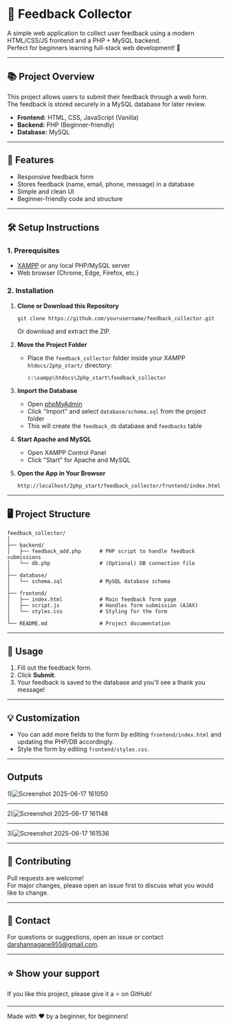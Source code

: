# 📝 Feedback Collector

A simple web application to collect user feedback using a modern HTML/CSS/JS frontend and a PHP + MySQL backend.  
Perfect for beginners learning full-stack web development! 🚀

---

## 📚 Project Overview

This project allows users to submit their feedback through a web form.  
The feedback is stored securely in a MySQL database for later review.

- **Frontend:** HTML, CSS, JavaScript (Vanilla)
- **Backend:** PHP (Beginner-friendly)
- **Database:** MySQL

---

## 🎯 Features

- Responsive feedback form
- Stores feedback (name, email, phone, message) in a database
- Simple and clean UI
- Beginner-friendly code and structure

---

## 🛠️ Setup Instructions

### 1. Prerequisites

- [XAMPP](https://www.apachefriends.org/) or any local PHP/MySQL server
- Web browser (Chrome, Edge, Firefox, etc.)

### 2. Installation

1. **Clone or Download this Repository**
   ```
   git clone https://github.com/yourusername/feedback_collector.git
   ```
   Or download and extract the ZIP.

2. **Move the Project Folder**
   - Place the `feedback_collector` folder inside your XAMPP `htdocs/2php_start/` directory:
     ```
     c:\xampp\htdocs\2php_start\feedback_collector
     ```

3. **Import the Database**
   - Open [phpMyAdmin](http://localhost/phpmyadmin/)
   - Click "Import" and select `database/schema.sql` from the project folder
   - This will create the `feedback_db` database and `feedbacks` table

4. **Start Apache and MySQL**
   - Open XAMPP Control Panel
   - Click "Start" for Apache and MySQL

5. **Open the App in Your Browser**
   ```
   http://localhost/2php_start/feedback_collector/frontend/index.html
   ```

---

## 🖥️ Project Structure

```
feedback_collector/
│
├── backend/
│   ├── feedback_add.php      # PHP script to handle feedback submissions
│   └── db.php                # (Optional) DB connection file
│
├── database/
│   └── schema.sql            # MySQL database schema
│
├── frontend/
│   ├── index.html            # Main feedback form page
│   ├── script.js             # Handles form submission (AJAX)
│   └── styles.css            # Styling for the form
│
└── README.md                 # Project documentation
```

---

## 🚦 Usage

1. Fill out the feedback form.
2. Click **Submit**.
3. Your feedback is saved to the database and you'll see a thank you message!

---

## 💡 Customization

- You can add more fields to the form by editing `frontend/index.html` and updating the PHP/DB accordingly.
- Style the form by editing `frontend/styles.css`.

---

## Outputs

1)![Screenshot 2025-06-17 161050](https://github.com/user-attachments/assets/059cab27-640b-4fa0-839e-b85ef148873e)
__________
2)![Screenshot 2025-06-17 161148](https://github.com/user-attachments/assets/7e9b170f-decc-4182-af35-17225dd35c72)
__________
3)![Screenshot 2025-06-17 161536](https://github.com/user-attachments/assets/4631b378-880b-4e9a-b8a1-d98b3d85246c)
__________


## 🤝 Contributing

Pull requests are welcome!  
For major changes, please open an issue first to discuss what you would like to change.

---

## 📧 Contact

For questions or suggestions, open an issue or contact [darshannagane955@gmail.com](darshannagne955@gmail.com.com).

---

## ⭐️ Show your support

If you like this project, please give it a ⭐️ on GitHub!

---

Made with ❤️ by a beginner, for beginners!



